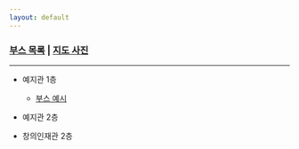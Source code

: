```yaml
---
layout: default
---
```


### [부스 목록](index) | [지도 사진](mapImages)
---

- 예지관 1층
    * [부스 예시](./booth/boothExample)

- 예지관 2층
- 창의인재관 2층